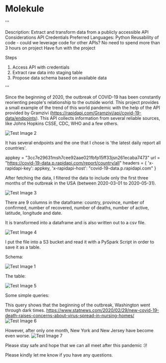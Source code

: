 # Molekule

'''

Description: Extract and transform data from a publicly accessible API
Considerations
API Credentials
Preferred Languages: Python
Reusability of code - could we leverage code for other APIs?
No need to spend more than 3 hours on project
Have fun with the project

Steps
1. Access API with credentials
2. Extract raw data into staging table
3. Propose data schema based on available data

'''

Since the beginning of 2020, the outbreak of COVID-19 has been constantly reorienting people's relationship to the outside world. This project provides a small example of the trend of this world pandemic with the help of the API provided by Gramzivi (https://rapidapi.com/Gramzivi/api/covid-19-data/endpoints). This API collects information from several reliable sources, like Johns Hopkins CSSE, CDC, WHO and a few others. 

![Test Image 2](/api.png)

It has several endpoints and the one that I chose is 'the latest daily report all countries'.

appkey = "3cc7e29631msh7cee92aae021fbfp15ff33jsn261ecaba7473"
url = "https://covid-19-data.p.rapidapi.com/report/country/all"
headers = {
    'x-rapidapi-key': appkey,
    'x-rapidapi-host': "covid-19-data.p.rapidapi.com"
    }

After fetching the data, I filtered the data to include only the first three months of the outbreak in the USA (between 2020-03-01 to 2020-05-31). 

![Test Image 3](/time_filter.png)

There are 9 columns in the dataframe: country, province, number of confirmed, number of recovered, number of  deaths, number of active, latitude, longitude and date. 

It is transformed into a dataframe and is also written out to a csv file. 

![Test Image 4](/df.png)

I put the file into a S3 bucket and read it with a PySpark Script in order to save it as a table. 

Schema:

![Test Image 1](/schema.png)

The table:

![Test Image 5](/table.png)

Some simple queries:

This query shows that the beginning of the outbreak, Washington went through dark times. 
https://www.statnews.com/2020/02/29/new-covid-19-death-raises-concerns-about-virus-spread-in-nursing-homes/
![Test Image 6](/query1.png)

However, after only one month, New York and New Jersey have become even worse. 
![Test Image 7](/query2.png)
    
Please stay safe and hope that we can all meet after this pandemic :)!

Please kindly let me know if you have any questions. 






